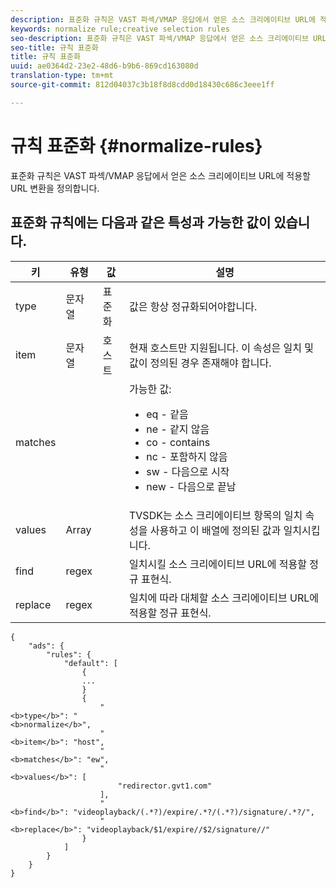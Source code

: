 ```yaml
---
description: 표준화 규칙은 VAST 파섹/VMAP 응답에서 얻은 소스 크리에이티브 URL에 적용할 URL 변환을 정의합니다.
keywords: normalize rule;creative selection rules
seo-description: 표준화 규칙은 VAST 파섹/VMAP 응답에서 얻은 소스 크리에이티브 URL에 적용할 URL 변환을 정의합니다.
seo-title: 규칙 표준화
title: 규칙 표준화
uuid: ae0364d2-23e2-48d6-b9b6-869cd163080d
translation-type: tm+mt
source-git-commit: 812d04037c3b18f8d8cdd0d18430c686c3eee1ff

---
```



# 규칙 표준화 {#normalize-rules}

표준화 규칙은 VAST 파섹/VMAP 응답에서 얻은 소스 크리에이티브 URL에 적용할 URL 변환을 정의합니다.

## 표준화 규칙에는 다음과 같은 특성과 가능한 값이 있습니다.

<table id="table_ljp_tgx_hz">  
 <thead> 
  <tr> 
   <th class="entry"> 키</th> 
   <th class="entry"> 유형</th> 
   <th class="entry"> 값</th> 
   <th class="entry"> 설명</th> 
  </tr> 
 </thead>
 <tbody> 
  <tr> 
   <td><span class="codeph"> type</span></td> 
   <td><span class="codeph"> 문자열</span></td> 
   <td><span class="codeph"> 표준화</span></td> 
   <td>값은 항상 <span class="codeph"> 정규화되어야</span>합니다.</td> 
  </tr> 
  <tr> 
   <td><span class="codeph"> item</span></td> 
   <td><span class="codeph"> 문자열</span></td> 
   <td><span class="codeph"> 호스트</span></td> 
   <td>현재 <span class="codeph"> 호스트만</span> 지원됩니다. 이 속성은 <span class="codeph"> 일치</span> 및 <span class="codeph"> 값이</span> 정의된 경우 존재해야 합니다.</td> 
  </tr> 
  <tr> 
   <td><span class="codeph"> matches</span></td> 
   <td></td> 
   <td></td> 
   <td>가능한 값:
    <ul id="ul_tnf_2hx_hz"> 
     <li><span class="codeph"> eq</span> - 같음</li> 
     <li><span class="codeph"> ne</span> - 같지 않음</li> 
     <li><span class="codeph"> co</span> - contains</li> 
     <li><span class="codeph"> nc</span> - 포함하지 않음</li> 
     <li><span class="codeph"> sw</span> - 다음으로 시작</li> 
     <li><span class="codeph"> new</span> - 다음으로 끝남</li> 
    </ul></td> 
  </tr> 
  <tr> 
   <td><span class="codeph"> values</span></td> 
   <td><span class="codeph"> Array</span></td> 
   <td></td> 
   <td>TVSDK는 소스 크리에이티브 항목의 <span class="codeph"> 일치</span> <span class="codeph"></span> 속성을 사용하고 이 배열에 정의된 값과 일치시킵니다.</td> 
  </tr> 
  <tr> 
   <td><span class="codeph"> find</span></td> 
   <td><span class="codeph"> regex</span></td> 
   <td></td> 
   <td> 일치시킬 소스 크리에이티브 URL에 적용할 정규 표현식.</td> 
  </tr> 
  <tr> 
   <td><span class="codeph"> replace</span></td> 
   <td><span class="codeph"> regex</span></td> 
   <td></td> 
   <td> 일치에 따라 대체할 소스 크리에이티브 URL에 적용할 정규 표현식.</td> 
  </tr> 
 </tbody> 
</table>

```
{
    "ads": {
        "rules": {
            "default": [
                {
                ...
                }
                {
                    "
<b>type</b>": "
<b>normalize</b>",
                    "
<b>item</b>": "host",
                    "
<b>matches</b>": "ew",
                    "
<b>values</b>": [
                        "redirector.gvt1.com"
                    ],
                    "
<b>find</b>": "videoplayback/(.*?)/expire/.*?/(.*?)/signature/.*?/",
                    "
<b>replace</b>": "videoplayback/$1/expire//$2/signature//"
                }                
            ]
        }
    }
}
```

